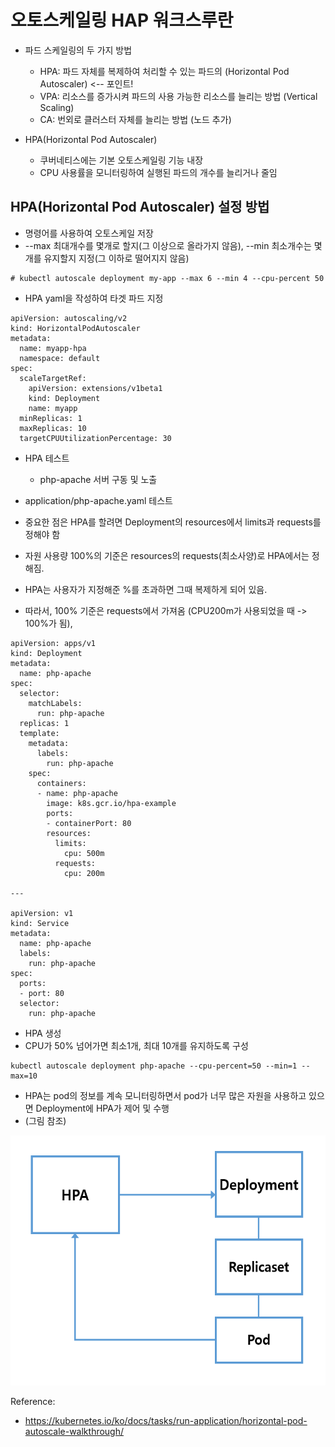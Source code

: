 # 오토스케일링 HAP 워크스루란
- 파드 스케일링의 두 가지 방법
   - HPA: 파드 자체를 복제하여 처리할 수 있는 파드의 (Horizontal Pod Autoscaler) <-- 포인트!
   - VPA: 리소스를 증가시켜 파드의 사용 가능한 리소스를 늘리는 방법 (Vertical Scaling)
   - CA: 번외로 클러스터 자체를 늘리는 방법 (노드 추가)

- HPA(Horizontal Pod Autoscaler)
   - 쿠버네티스에는 기본 오토스케일링 기능 내장
   - CPU 사용률을 모니터링하여 실행된 파드의 개수를 늘리거나 줄임 


## HPA(Horizontal Pod Autoscaler) 설정 방법
- 명령어를 사용하여 오토스케일 저장
- --max 최대개수를 몇개로 할지(그 이상으로 올라가지 않음), --min 최소개수는 몇개를 유지할지 지정(그 이하로 떨어지지 않음)

```
# kubectl autoscale deployment my-app --max 6 --min 4 --cpu-percent 50
```

- HPA yaml을 작성하여 타겟 파드 지정
```
apiVersion: autoscaling/v2
kind: HorizontalPodAutoscaler
metadata:
  name: myapp-hpa
  namespace: default
spec:
  scaleTargetRef:
    apiVersion: extensions/v1beta1
    kind: Deployment
    name: myapp
  minReplicas: 1
  maxReplicas: 10
  targetCPUUtilizationPercentage: 30
```
  
- HPA 테스트
   - php-apache 서버 구동 및 노출

- application/php-apache.yaml 테스트
- 중요한 점은 HPA를 할려면 Deployment의 resources에서 limits과 requests를 정해야 함
- 자원 사용량 100%의 기준은 resources의 requests(최소사양)로 HPA에서는 정해짐.
- HPA는 사용자가 지정해준 %를 초과하면 그때 복제하게 되어 있음.
- 따라서, 100% 기준은 requests에서 가져옴 (CPU200m가 사용되었을 때 -> 100%가 됨),
```
apiVersion: apps/v1
kind: Deployment
metadata:
  name: php-apache
spec:
  selector:
    matchLabels:
      run: php-apache
  replicas: 1
  template:
    metadata:
      labels:
        run: php-apache
    spec:
      containers:
      - name: php-apache
        image: k8s.gcr.io/hpa-example
        ports:
        - containerPort: 80
        resources:
          limits:
            cpu: 500m
          requests:
            cpu: 200m

---

apiVersion: v1
kind: Service
metadata:
  name: php-apache
  labels:
    run: php-apache
spec:
  ports:
  - port: 80
  selector:
    run: php-apache
```

- HPA 생성
- CPU가 50% 넘어가면 최소1개, 최대 10개를 유지하도록 구성
```
kubectl autoscale deployment php-apache --cpu-percent=50 --min=1 --max=10
```
- HPA는 pod의 정보를 계속 모니터링하면서 pod가 너무 많은 자원을 사용하고 있으면 Deployment에 HPA가 제어 및 수행 
- (그림 참조)


<img src="https://github.com/Virusuki/Kubernetes/blob/main/k8s-develop/Logging%20(container)/files/img/HPA%20process.PNG" width="550px" height="400px" title="px(픽셀) 크기 설정" alt="kiari conne"></img><br/>


Reference:
- https://kubernetes.io/ko/docs/tasks/run-application/horizontal-pod-autoscale-walkthrough/
  
